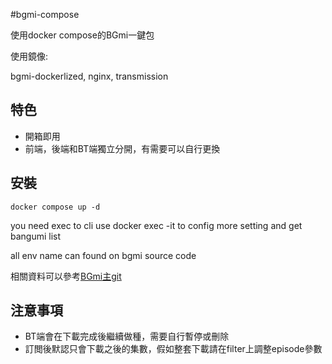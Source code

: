 #bgmi-compose

使用docker compose的BGmi一鍵包

使用鏡像:

bgmi-dockerlized, nginx, transmission

## 特色

 - 開箱即用
 - 前端，後端和BT端獨立分開，有需要可以自行更換

## 安裝

```
docker compose up -d
```

you need exec to cli use docker exec -it to config more setting and get bangumi list

all env name can found on bgmi source code

相關資料可以參考[BGmi主git](https://github.com/BGmi/BGmi/blob/master/README.cn.md#使用)

## 注意事項

 - BT端會在下載完成後繼續做種，需要自行暫停或刪除
 - 訂閲後默認只會下載之後的集數，假如整套下載請在filter上調整episode參數

